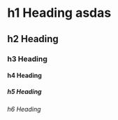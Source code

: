# h1 Heading __asdas__
## h2 Heading
### h3 Heading
#### h4 Heading
##### h5 Heading
###### h6 Heading